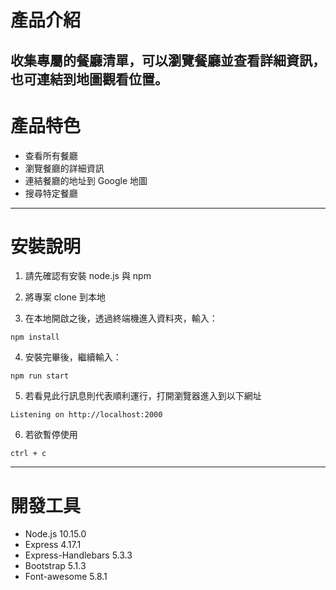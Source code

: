 # 產品介紹

收集專屬的餐廳清單，可以瀏覽餐廳並查看詳細資訊，也可連結到地圖觀看位置。
---

# 產品特色
+ 查看所有餐廳
+ 瀏覽餐廳的詳細資訊
+ 連結餐廳的地址到 Google 地圖
+ 搜尋特定餐廳
---

# 安裝說明
1. 請先確認有安裝 node.js 與 npm

2. 將專案 clone 到本地

3. 在本地開啟之後，透過終端機進入資料夾，輸入：
```
npm install
```

4. 安裝完畢後，繼續輸入：
```
npm run start
```

5. 若看見此行訊息則代表順利運行，打開瀏覽器進入到以下網址
```
Listening on http://localhost:2000
```

6. 若欲暫停使用
```
ctrl + c
```
---

# 開發工具
+ Node.js 10.15.0
+ Express 4.17.1
+ Express-Handlebars 5.3.3
+ Bootstrap 5.1.3
+ Font-awesome 5.8.1